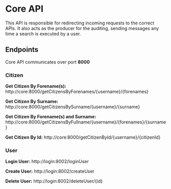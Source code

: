 # Core API

This API is responsible for redirecting incoming requests to the correct APIs. It also acts as the producer for the auditing, sending messages any time a search is executed by a user.

## Endpoints

Core API communicates over port **8000**

### Citizen

**Get Citizen By Forename(s):** http://core:8000/getCitizensByForenames/{username}/{forenames}

**Get Citizen By Surname:** http://core:8000/getCitizensBySurname/{username}/{surname}

**Get Citizen By Forename(s) and Surname:** http://core:8000/getCitizensByFullname/{username}/{forenames}/{surname}

**Get Citizen By Id:** http://core:8000/getCitizenById/{username}/{citizenId}

### User

**Login User:** http://login:8002/loginUser

**Create User:** http://login:8002/createUser

**Delete User:** http://login:8002/deleteUser/{id}
